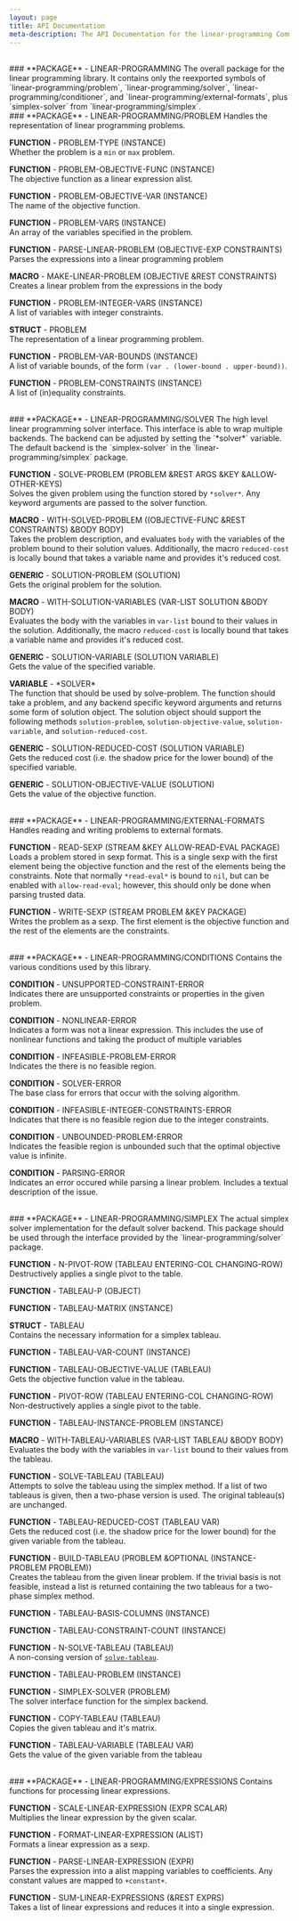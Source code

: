 ```yaml
---
layout: page
title: API Documentation
meta-description: The API Documentation for the linear-programming Common Lisp library.
---
```



<br>
### <a name="package-linear-programming"></a>**PACKAGE** - LINEAR-PROGRAMMING   
The overall package for the linear programming library. It contains only the
reexported symbols of `linear-programming/problem`, `linear-programming/solver`,
`linear-programming/conditioner`, and `linear-programming/external-formats`,
plus `simplex-solver` from `linear-programming/simplex`.

<br>
### <a name="package-linear-programming/problem"></a>**PACKAGE** - LINEAR-PROGRAMMING/PROBLEM   
Handles the representation of linear programming problems.

<a name="function-linear-programming/problem:problem-type"></a>**FUNCTION** - PROBLEM-TYPE (INSTANCE)  
Whether the problem is a `min` or `max` problem.

<a name="function-linear-programming/problem:problem-objective-func"></a>**FUNCTION** - PROBLEM-OBJECTIVE-FUNC (INSTANCE)  
The objective function as a linear expression alist.

<a name="function-linear-programming/problem:problem-objective-var"></a>**FUNCTION** - PROBLEM-OBJECTIVE-VAR (INSTANCE)  
The name of the objective function.

<a name="function-linear-programming/problem:problem-vars"></a>**FUNCTION** - PROBLEM-VARS (INSTANCE)  
An array of the variables specified in the problem.

<a name="function-linear-programming/problem:parse-linear-problem"></a>**FUNCTION** - PARSE-LINEAR-PROBLEM (OBJECTIVE-EXP CONSTRAINTS)  
Parses the expressions into a linear programming problem

<a name="macro-linear-programming/problem:make-linear-problem"></a>**MACRO** - MAKE-LINEAR-PROBLEM (OBJECTIVE &REST CONSTRAINTS)  
Creates a linear problem from the expressions in the body

<a name="function-linear-programming/problem:problem-integer-vars"></a>**FUNCTION** - PROBLEM-INTEGER-VARS (INSTANCE)  
A list of variables with integer constraints.

<a name="struct-linear-programming/problem:problem"></a>**STRUCT** - PROBLEM   
The representation of a linear programming problem.

<a name="function-linear-programming/problem:problem-var-bounds"></a>**FUNCTION** - PROBLEM-VAR-BOUNDS (INSTANCE)  
A list of variable bounds, of the form `(var . (lower-bound . upper-bound))`.

<a name="function-linear-programming/problem:problem-constraints"></a>**FUNCTION** - PROBLEM-CONSTRAINTS (INSTANCE)  
A list of (in)equality constraints.

<br>
### <a name="package-linear-programming/solver"></a>**PACKAGE** - LINEAR-PROGRAMMING/SOLVER   
The high level linear programming solver interface. This interface is able to
wrap multiple backends. The backend can be adjusted by setting the `*solver*`
variable. The default backend is the `simplex-solver` in the
`linear-programming/simplex` package.

<a name="function-linear-programming/solver:solve-problem"></a>**FUNCTION** - SOLVE-PROBLEM (PROBLEM &REST ARGS &KEY &ALLOW-OTHER-KEYS)  
Solves the given problem using the function stored by `*solver*`. Any keyword
arguments are passed to the solver function.

<a name="macro-linear-programming/solver:with-solved-problem"></a>**MACRO** - WITH-SOLVED-PROBLEM ((OBJECTIVE-FUNC &REST CONSTRAINTS) &BODY BODY)  
Takes the problem description, and evaluates `body` with the variables of the
problem bound to their solution values. Additionally, the macro `reduced-cost`
is locally bound that takes a variable name and provides it's reduced cost.

<a name="generic-linear-programming/solver:solution-problem"></a>**GENERIC** - SOLUTION-PROBLEM (SOLUTION)  
Gets the original problem for the solution.

<a name="macro-linear-programming/solver:with-solution-variables"></a>**MACRO** - WITH-SOLUTION-VARIABLES (VAR-LIST SOLUTION &BODY BODY)  
Evaluates the body with the variables in `var-list` bound to their values in the
solution. Additionally, the macro `reduced-cost` is locally bound that takes a
variable name and provides it's reduced cost.

<a name="generic-linear-programming/solver:solution-variable"></a>**GENERIC** - SOLUTION-VARIABLE (SOLUTION VARIABLE)  
Gets the value of the specified variable.

<a name="variable-linear-programming/solver:\*solver\*"></a>**VARIABLE** - \*SOLVER\*   
The function that should be used by solve-problem. The function should take a
problem, and any backend specific keyword arguments and returns some form of
solution object. The solution object should support the following methods
`solution-problem`, `solution-objective-value`, `solution-variable`, and
`solution-reduced-cost`.

<a name="generic-linear-programming/solver:solution-reduced-cost"></a>**GENERIC** - SOLUTION-REDUCED-COST (SOLUTION VARIABLE)  
Gets the reduced cost (i.e. the shadow price for the lower bound) of the
specified variable.

<a name="generic-linear-programming/solver:solution-objective-value"></a>**GENERIC** - SOLUTION-OBJECTIVE-VALUE (SOLUTION)  
Gets the value of the objective function.

<br>
### <a name="package-linear-programming/external-formats"></a>**PACKAGE** - LINEAR-PROGRAMMING/EXTERNAL-FORMATS   
Handles reading and writing problems to external formats.

<a name="function-linear-programming/external-formats:read-sexp"></a>**FUNCTION** - READ-SEXP (STREAM &KEY ALLOW-READ-EVAL PACKAGE)  
Loads a problem stored in sexp format.  This is a single sexp with the first
element being the objective function and the rest of the elements being the
constraints.  Note that normally `*read-eval*` is bound to `nil`, but can be
enabled with `allow-read-eval`; however, this should only be done when
parsing trusted data.

<a name="function-linear-programming/external-formats:write-sexp"></a>**FUNCTION** - WRITE-SEXP (STREAM PROBLEM &KEY PACKAGE)  
Writes the problem as a sexp.  The first element is the objective function and
the rest of the elements are the constraints.

<br>
### <a name="package-linear-programming/conditions"></a>**PACKAGE** - LINEAR-PROGRAMMING/CONDITIONS   
Contains the various conditions used by this library.

<a name="condition-linear-programming/conditions:unsupported-constraint-error"></a>**CONDITION** - UNSUPPORTED-CONSTRAINT-ERROR   
Indicates there are unsupported constraints or properties in the given problem.

<a name="condition-linear-programming/conditions:nonlinear-error"></a>**CONDITION** - NONLINEAR-ERROR   
Indicates a form was not a linear expression. This includes the use of
nonlinear functions and taking the product of multiple variables

<a name="condition-linear-programming/conditions:infeasible-problem-error"></a>**CONDITION** - INFEASIBLE-PROBLEM-ERROR   
Indicates the there is no feasible region.

<a name="condition-linear-programming/conditions:solver-error"></a>**CONDITION** - SOLVER-ERROR   
The base class for errors that occur with the solving algorithm.

<a name="condition-linear-programming/conditions:infeasible-integer-constraints-error"></a>**CONDITION** - INFEASIBLE-INTEGER-CONSTRAINTS-ERROR   
Indicates that there is no feasible region due to the integer constraints.

<a name="condition-linear-programming/conditions:unbounded-problem-error"></a>**CONDITION** - UNBOUNDED-PROBLEM-ERROR   
Indicates the feasible region is unbounded such that the optimal objective value
is infinite.

<a name="condition-linear-programming/conditions:parsing-error"></a>**CONDITION** - PARSING-ERROR   
Indicates an error occured while parsing a linear problem. Includes a textual
description of the issue.

<br>
### <a name="package-linear-programming/simplex"></a>**PACKAGE** - LINEAR-PROGRAMMING/SIMPLEX   
The actual simplex solver implementation for the default solver backend. This
package should be used through the interface provided by the
`linear-programming/solver` package.

<a name="function-linear-programming/simplex:n-pivot-row"></a>**FUNCTION** - N-PIVOT-ROW (TABLEAU ENTERING-COL CHANGING-ROW)  
Destructively applies a single pivot to the table.

<a name="function-linear-programming/simplex:tableau-p"></a>**FUNCTION** - TABLEAU-P (OBJECT)

<a name="function-linear-programming/simplex:tableau-matrix"></a>**FUNCTION** - TABLEAU-MATRIX (INSTANCE)

<a name="struct-linear-programming/simplex:tableau"></a>**STRUCT** - TABLEAU   
Contains the necessary information for a simplex tableau.

<a name="function-linear-programming/simplex:tableau-var-count"></a>**FUNCTION** - TABLEAU-VAR-COUNT (INSTANCE)

<a name="function-linear-programming/simplex:tableau-objective-value"></a>**FUNCTION** - TABLEAU-OBJECTIVE-VALUE (TABLEAU)  
Gets the objective function value in the tableau.

<a name="function-linear-programming/simplex:pivot-row"></a>**FUNCTION** - PIVOT-ROW (TABLEAU ENTERING-COL CHANGING-ROW)  
Non-destructively applies a single pivot to the table.

<a name="function-linear-programming/simplex:tableau-instance-problem"></a>**FUNCTION** - TABLEAU-INSTANCE-PROBLEM (INSTANCE)

<a name="macro-linear-programming/simplex:with-tableau-variables"></a>**MACRO** - WITH-TABLEAU-VARIABLES (VAR-LIST TABLEAU &BODY BODY)  
Evaluates the body with the variables in `var-list` bound to their values from
the tableau.

<a name="function-linear-programming/simplex:solve-tableau"></a>**FUNCTION** - SOLVE-TABLEAU (TABLEAU)  
Attempts to solve the tableau using the simplex method. If a list of two
tableaus is given, then a two-phase version is used. The original tableau(s) are
unchanged.

<a name="function-linear-programming/simplex:tableau-reduced-cost"></a>**FUNCTION** - TABLEAU-REDUCED-COST (TABLEAU VAR)  
Gets the reduced cost (i.e. the shadow price for the lower bound) for the given
variable from the tableau.

<a name="function-linear-programming/simplex:build-tableau"></a>**FUNCTION** - BUILD-TABLEAU (PROBLEM &OPTIONAL (INSTANCE-PROBLEM PROBLEM))  
Creates the tableau from the given linear problem.  If the trivial basis is not
feasible, instead a list is returned containing the two tableaus for a two-phase
simplex method.

<a name="function-linear-programming/simplex:tableau-basis-columns"></a>**FUNCTION** - TABLEAU-BASIS-COLUMNS (INSTANCE)

<a name="function-linear-programming/simplex:tableau-constraint-count"></a>**FUNCTION** - TABLEAU-CONSTRAINT-COUNT (INSTANCE)

<a name="function-linear-programming/simplex:n-solve-tableau"></a>**FUNCTION** - N-SOLVE-TABLEAU (TABLEAU)  
A non-consing version of [`solve-tableau`](#function-linear-programming/simplex:solve-tableau).

<a name="function-linear-programming/simplex:tableau-problem"></a>**FUNCTION** - TABLEAU-PROBLEM (INSTANCE)

<a name="function-linear-programming/simplex:simplex-solver"></a>**FUNCTION** - SIMPLEX-SOLVER (PROBLEM)  
The solver interface function for the simplex backend.

<a name="function-linear-programming/simplex:copy-tableau"></a>**FUNCTION** - COPY-TABLEAU (TABLEAU)  
Copies the given tableau and it's matrix.

<a name="function-linear-programming/simplex:tableau-variable"></a>**FUNCTION** - TABLEAU-VARIABLE (TABLEAU VAR)  
Gets the value of the given variable from the tableau

<br>
### <a name="package-linear-programming/expressions"></a>**PACKAGE** - LINEAR-PROGRAMMING/EXPRESSIONS   
Contains functions for processing linear expressions.

<a name="function-linear-programming/expressions:scale-linear-expression"></a>**FUNCTION** - SCALE-LINEAR-EXPRESSION (EXPR SCALAR)  
Multiplies the linear expression by the given scalar.

<a name="function-linear-programming/expressions:format-linear-expression"></a>**FUNCTION** - FORMAT-LINEAR-EXPRESSION (ALIST)  
Formats a linear expression as a sexp.

<a name="function-linear-programming/expressions:parse-linear-expression"></a>**FUNCTION** - PARSE-LINEAR-EXPRESSION (EXPR)  
Parses the expression into a alist mapping variables to coefficients. Any
constant values are mapped to `+constant+`.

<a name="function-linear-programming/expressions:sum-linear-expressions"></a>**FUNCTION** - SUM-LINEAR-EXPRESSIONS (&REST EXPRS)  
Takes a list of linear expressions and reduces it into a single expression.

